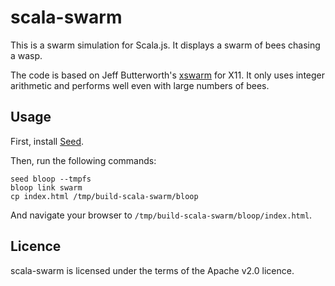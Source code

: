 # scala-swarm
This is a swarm simulation for Scala.js. It displays a swarm of bees chasing a wasp.

The code is based on Jeff Butterworth's [xswarm](http://ftp.funet.fi/pub/linux/util/X11/games/xswarm.tar.gz) for X11. It only uses integer arithmetic and performs well even with large numbers of bees.

## Usage
First, install [Seed](https://github.com/tindzk/seed).

Then, run the following commands:

```shell
seed bloop --tmpfs
bloop link swarm
cp index.html /tmp/build-scala-swarm/bloop
```

And navigate your browser to `/tmp/build-scala-swarm/bloop/index.html`.

## Licence
scala-swarm is licensed under the terms of the Apache v2.0 licence.
